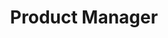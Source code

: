 ---
company: "iScann Group"
title: "Product Manager"
timeframe: "Aug 2021 - Sep 2021"
visible: true
order: 5
context: ["MVP Delivery", "Process Implementation", "Team Coordination", "Quality Assurance", "Release Management"]
responsibilities:
  - Delivered fully tested MVP within 5 weeks by implementing Agile methodologies and project management tools that enhanced team coordination and delivery predictability.
  - Managed comprehensive product delivery from requirements validation through development oversight, testing coordination, and final MVP deployment.
---